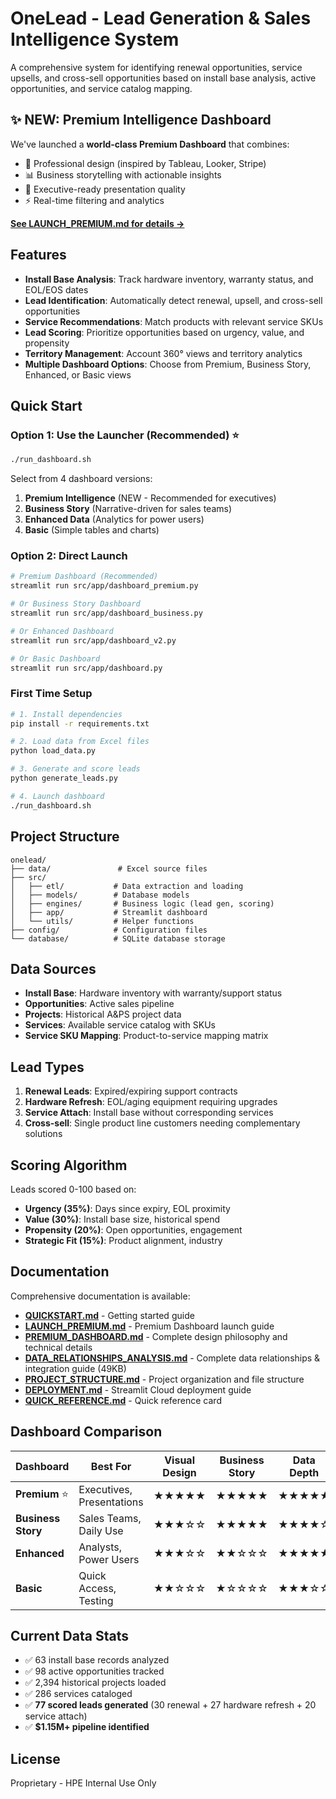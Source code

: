 # OneLead - Lead Generation & Sales Intelligence System

A comprehensive system for identifying renewal opportunities, service upsells, and cross-sell opportunities based on install base analysis, active opportunities, and service catalog mapping.

## ✨ NEW: Premium Intelligence Dashboard

We've launched a **world-class Premium Dashboard** that combines:
- 🎨 Professional design (inspired by Tableau, Looker, Stripe)
- 📊 Business storytelling with actionable insights
- 🚀 Executive-ready presentation quality
- ⚡ Real-time filtering and analytics

**[See LAUNCH_PREMIUM.md for details →](LAUNCH_PREMIUM.md)**

## Features

- **Install Base Analysis**: Track hardware inventory, warranty status, and EOL/EOS dates
- **Lead Identification**: Automatically detect renewal, upsell, and cross-sell opportunities
- **Service Recommendations**: Match products with relevant service SKUs
- **Lead Scoring**: Prioritize opportunities based on urgency, value, and propensity
- **Territory Management**: Account 360° views and territory analytics
- **Multiple Dashboard Options**: Choose from Premium, Business Story, Enhanced, or Basic views

## Quick Start

### Option 1: Use the Launcher (Recommended) ⭐
```bash
./run_dashboard.sh
```
Select from 4 dashboard versions:
1. **Premium Intelligence** (NEW - Recommended for executives)
2. **Business Story** (Narrative-driven for sales teams)
3. **Enhanced Data** (Analytics for power users)
4. **Basic** (Simple tables and charts)

### Option 2: Direct Launch
```bash
# Premium Dashboard (Recommended)
streamlit run src/app/dashboard_premium.py

# Or Business Story Dashboard
streamlit run src/app/dashboard_business.py

# Or Enhanced Dashboard
streamlit run src/app/dashboard_v2.py

# Or Basic Dashboard
streamlit run src/app/dashboard.py
```

### First Time Setup
```bash
# 1. Install dependencies
pip install -r requirements.txt

# 2. Load data from Excel files
python load_data.py

# 3. Generate and score leads
python generate_leads.py

# 4. Launch dashboard
./run_dashboard.sh
```

## Project Structure

```
onelead/
├── data/               # Excel source files
├── src/
│   ├── etl/           # Data extraction and loading
│   ├── models/        # Database models
│   ├── engines/       # Business logic (lead gen, scoring)
│   ├── app/           # Streamlit dashboard
│   └── utils/         # Helper functions
├── config/            # Configuration files
└── database/          # SQLite database storage
```

## Data Sources

- **Install Base**: Hardware inventory with warranty/support status
- **Opportunities**: Active sales pipeline
- **Projects**: Historical A&PS project data
- **Services**: Available service catalog with SKUs
- **Service SKU Mapping**: Product-to-service mapping matrix

## Lead Types

1. **Renewal Leads**: Expired/expiring support contracts
2. **Hardware Refresh**: EOL/aging equipment requiring upgrades
3. **Service Attach**: Install base without corresponding services
4. **Cross-sell**: Single product line customers needing complementary solutions

## Scoring Algorithm

Leads scored 0-100 based on:
- **Urgency (35%)**: Days since expiry, EOL proximity
- **Value (30%)**: Install base size, historical spend
- **Propensity (20%)**: Open opportunities, engagement
- **Strategic Fit (15%)**: Product alignment, industry

## Documentation

Comprehensive documentation is available:
- **[QUICKSTART.md](QUICKSTART.md)** - Getting started guide
- **[LAUNCH_PREMIUM.md](LAUNCH_PREMIUM.md)** - Premium Dashboard launch guide
- **[PREMIUM_DASHBOARD.md](PREMIUM_DASHBOARD.md)** - Complete design philosophy and technical details
- **[DATA_RELATIONSHIPS_ANALYSIS.md](DATA_RELATIONSHIPS_ANALYSIS.md)** - Complete data relationships & integration guide (49KB)
- **[PROJECT_STRUCTURE.md](PROJECT_STRUCTURE.md)** - Project organization and file structure
- **[DEPLOYMENT.md](DEPLOYMENT.md)** - Streamlit Cloud deployment guide
- **[QUICK_REFERENCE.md](QUICK_REFERENCE.md)** - Quick reference card

## Dashboard Comparison

| Dashboard | Best For | Visual Design | Business Story | Data Depth |
|-----------|----------|---------------|----------------|------------|
| **Premium** ⭐ | Executives, Presentations | ★★★★★ | ★★★★★ | ★★★★★ |
| **Business Story** | Sales Teams, Daily Use | ★★★☆☆ | ★★★★★ | ★★★★☆ |
| **Enhanced** | Analysts, Power Users | ★★★☆☆ | ★★☆☆☆ | ★★★★★ |
| **Basic** | Quick Access, Testing | ★★☆☆☆ | ★☆☆☆☆ | ★★★☆☆ |

## Current Data Stats

- ✅ 63 install base records analyzed
- ✅ 98 active opportunities tracked
- ✅ 2,394 historical projects loaded
- ✅ 286 services cataloged
- ✅ **77 scored leads generated** (30 renewal + 27 hardware refresh + 20 service attach)
- ✅ **$1.15M+ pipeline identified**

## License

Proprietary - HPE Internal Use Only
